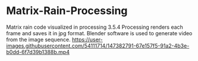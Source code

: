 # Matrix-Rain-Processing
Matrix rain code visualized in processing 3.5.4
Processing renders each frame and saves it in jpg format. Blender software is used to generate video from the image sequence.
https://user-images.githubusercontent.com/54111714/147382791-67e157f5-91a2-4b3e-b0dd-6f7d39b1388b.mp4

